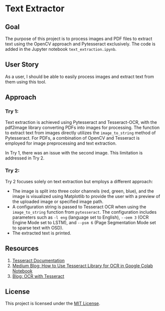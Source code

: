 # Text Extractor

## Goal
The purpose of this project is to process images and PDF files to extract text using the OpenCV approach and Pytesseract exclusively. 
The code is added in the Jupyter notebook `text_extraction.ipynb`.

## User Story
As a user, I should be able to easily process images and extract text from them using this tool.

## Approach

### Try 1:
Text extraction is achieved using Pytesseract and Tesseract-OCR, with the pdf2image library converting PDFs into images for processing. The function to extract text from images directly utilizes the `image_to_string` method of Pytesseract. For PDFs, a combination of OpenCV and Tesseract is employed for image preprocessing and text extraction.

In Try 1, there was an issue with the second image. This limitation is addressed in Try 2.

### Try 2:
Try 2 focuses solely on text extraction but employs a different approach:
- The image is split into three color channels (red, green, blue), and the image is visualized using Matplotlib to provide the user with a preview of the uploaded image or specified image path.
- A configuration string is passed to Tesseract OCR when using the `image_to_string` function from `pytesseract`. The configuration includes parameters such as `-l eng` (language set to English), `--oem 3` (OCR Engine Mode set to LSTM), and `--psm 6` (Page Segmentation Mode set to sparse text with OSD).
- The extracted text is printed.

## Resources
1. [Tesseract Documentation](https://github.com/tesseract-ocr/tesseract)
2. [Medium Blog: How to Use Tesseract Library for OCR in Google Colab Notebook](https://bhadreshpsavani.medium.com/how-to-use-tesseract-library-for-ocr-in-google-colab-notebook-5da5470e4fe0)
3. [Blog: OCR with Tesseract](https://nanonets.com/blog/ocr-with-tesseract/)

## License
This project is licensed under the [MIT License](LICENSE).
